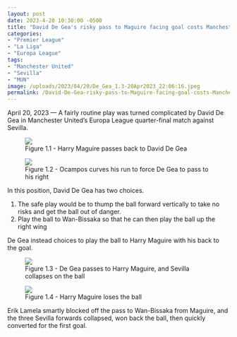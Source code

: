 ```yaml
---
layout: post
date: 2023-4-20 10:30:00 -0500
title: "David De Gea's risky pass to Maguire facing goal costs Manchester United"
categories: 
- "Premier League"
- "La Liga"
- "Europa League"
tags: 
- "Manchester United"
- "Sevilla"
- "MUN"
image: /uploads/2023/04/20/De_Gea_1.3-20Apr2023_22:06:16.jpeg
permalink: /David-De-Gea-risky-pass-to-Maguire-facing-goal-costs-Manchester-United/
---
```


April 20, 2023 — A fairly routine play was turned complicated by David De Gea in Manchester United’s Europa League quarter-final match against Sevilla. 

<!---more--->

<figure>
    <img src="https://tacticsjournal.com/uploads/2023/04/20/De_Gea_1.1-20Apr2023_22:03:20.jpeg">
    <figcaption>Figure 1.1 - Harry Maguire passes back to David De Gea</figcaption>
</figure> 

<figure>
    <img src="https://tacticsjournal.com/uploads/2023/04/20/De_Gea_1.2-20Apr2023_22:04:54.jpeg">
    <figcaption>Figure 1.2 - Ocampos curves his run to force De Gea to pass to his right</figcaption>
</figure> 

In this position, David De Gea has two choices.

1. The safe play would be to thump the ball forward vertically to take no risks and get the ball out of danger. 
2. Play the ball to Wan-Bissaka so that he can then play the ball up the right wing

De Gea instead choices to play the ball to Harry Maguire with his back to the goal. 

<figure>
    <img src="https://tacticsjournal.com/uploads/2023/04/20/De_Gea_1.3-20Apr2023_22:06:16.jpeg">
    <figcaption>Figure 1.3 - De Gea passes to Harry Maguire, and Sevilla collapses on the ball</figcaption>
</figure> 


<figure>
    <img src="https://tacticsjournal.com/uploads/2023/04/20/De_Gea_1.4-20Apr2023_22:07:10.jpeg">
    <figcaption>Figure 1.4 - Harry Maguire loses the ball</figcaption>
</figure> 

Erik Lamela smartly blocked off the pass to Wan-Bissaka from Maguire, and the three Sevilla forwards collapsed, won back the ball, then quickly converted for the first goal. 
